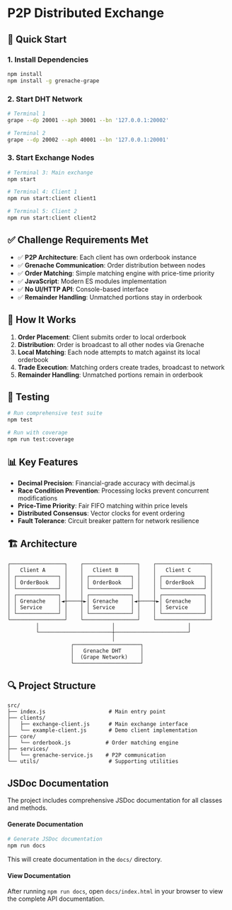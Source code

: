 # P2P Distributed Exchange

## 🚀 Quick Start

### 1. Install Dependencies

```bash
npm install
npm install -g grenache-grape
```

### 2. Start DHT Network

```bash
# Terminal 1
grape --dp 20001 --aph 30001 --bn '127.0.0.1:20002'

# Terminal 2
grape --dp 20002 --aph 40001 --bn '127.0.0.1:20001'
```

### 3. Start Exchange Nodes

```bash
# Terminal 3: Main exchange
npm start

# Terminal 4: Client 1
npm run start:client client1

# Terminal 5: Client 2
npm run start:client client2
```

## ✅ Challenge Requirements Met

- ✅ **P2P Architecture**: Each client has own orderbook instance
- ✅ **Grenache Communication**: Order distribution between nodes
- ✅ **Order Matching**: Simple matching engine with price-time priority
- ✅ **JavaScript**: Modern ES modules implementation
- ✅ **No UI/HTTP API**: Console-based interface
- ✅ **Remainder Handling**: Unmatched portions stay in orderbook

## 🔧 How It Works

1. **Order Placement**: Client submits order to local orderbook
2. **Distribution**: Order is broadcast to all other nodes via Grenache
3. **Local Matching**: Each node attempts to match against its local orderbook
4. **Trade Execution**: Matching orders create trades, broadcast to network
5. **Remainder Handling**: Unmatched portions remain in orderbook

## 🧪 Testing

```bash
# Run comprehensive test suite
npm test

# Run with coverage
npm run test:coverage
```

## 📊 Key Features

- **Decimal Precision**: Financial-grade accuracy with decimal.js
- **Race Condition Prevention**: Processing locks prevent concurrent modifications
- **Price-Time Priority**: Fair FIFO matching within price levels
- **Distributed Consensus**: Vector clocks for event ordering
- **Fault Tolerance**: Circuit breaker pattern for network resilience

## 🏗️ Architecture

```
┌─────────────────┐    ┌─────────────────┐    ┌─────────────────┐
│   Client A      │    │   Client B      │    │   Client C      │
│ ┌─────────────┐ │    │ ┌─────────────┐ │    │ ┌─────────────┐ │
│ │ OrderBook   │ │    │ │ OrderBook   │ │    │ │ OrderBook   │ │
│ └─────────────┘ │    │ └─────────────┘ │    │ └─────────────┘ │
│ ┌─────────────┐ │    │ ┌─────────────┐ │    │ ┌─────────────┐ │
│ │ Grenache    │◄┼────┼►│ Grenache    │◄┼────┼►│ Grenache    │ │
│ │ Service     │ │    │ │ Service     │ │    │ │ Service     │ │
│ └─────────────┘ │    │ └─────────────┘ │    │ └─────────────┘ │
└─────────────────┘    └─────────────────┘    └─────────────────┘
         │                       │                       │
         └───────────────────────┼───────────────────────┘
                                 │
                    ┌─────────────────────┐
                    │   Grenache DHT      │
                    │  (Grape Network)    │
                    └─────────────────────┘
```

## 🔍 Project Structure

```
src/
├── index.js                    # Main entry point
├── clients/
│   ├── exchange-client.js      # Main exchange interface
│   └── example-client.js       # Demo client implementation
├── core/
│   └── orderbook.js           # Order matching engine
├── services/
│   └── grenache-service.js    # P2P communication
└── utils/                      # Supporting utilities
```

## JSDoc Documentation

The project includes comprehensive JSDoc documentation for all classes and methods.

#### Generate Documentation

```bash
# Generate JSDoc documentation
npm run docs
```

This will create documentation in the `docs/` directory.

#### View Documentation

After running `npm run docs`, open `docs/index.html` in your browser to view the complete API documentation.
